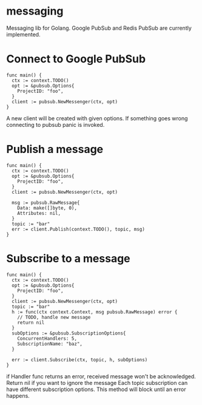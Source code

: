 # messaging
Messaging lib for Golang.
Google PubSub and Redis PubSub are currently implemented.

# Connect to Google PubSub
```golang
func main() {
  ctx := context.TODO()
  opt := &pubsub.Options{
    ProjectID: "foo",
  }
  client := pubsub.NewMessenger(ctx, opt)
}
```
A new client will be created with given options. If something goes wrong connecting to pubsub panic is invoked.

# Publish a message
```golang
func main() {
  ctx := context.TODO()
  opt := &pubsub.Options{
    ProjectID: "foo",
  }
  client := pubsub.NewMessenger(ctx, opt)

  msg := pubsub.RawMessage{
    Data: make([]byte, 0),
    Attributes: nil,
  }
  topic := "bar"
  err := client.Publish(context.TODO(), topic, msg)
}
```

# Subscribe to a message
```golang
func main() {
  ctx := context.TODO()
  opt := &pubsub.Options{
    ProjectID: "foo",
  }
  client := pubsub.NewMessenger(ctx, opt)
  topic := "bar"
  h := func(ctx context.Context, msg pubsub.RawMessage) error {
    // TODO, handle new message
    return nil
  }
  subOptions := &pubsub.SubscriptionOptions{
    ConcurrentHandlers: 5,
    SubscriptionName: "baz",
  }

  err := client.Subscribe(ctx, topic, h, subOptions)
}
```
if Handler func returns an error, received message won't be acknowledged. Return nil if you want to ignore the message
Each topic subscription can have different subscription options.
This method will block until an error happens.